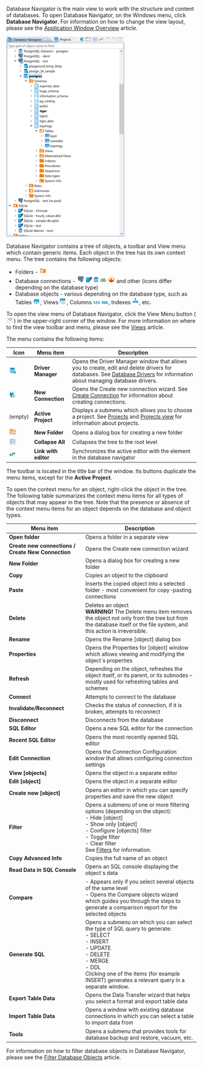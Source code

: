 Database Navigator is the main view to work with the structure and content of databases. To open Database Navigator, on the Windows menu, click **Database Navigator**. For information on how to change the view layout, please see the [Application Window Overview](Application-Window-Overview) article.

![](images/ug/Database-Navigator.png)

Database Navigator contains a tree of objects, a toolbar and View menu which contain generic items. Each object in the tree has its own context menu.
The tree contains the following objects:
* Folders - ![](images/ug/folder-icon.png)
* Database connections - ![](images/ug/PostgreSQL-icon.png)![](images/ug/SQLite-icon.png)![](images/ug/Cache-icon.png)![](images/ug/Exasol-icon.png)![](images/ug/Firebird-icon.png) and other (icons differ depending on the database type)
* Database objects - various depending on the database type, such as Tables ![](images/ug/table-icon.png), Views ![](images/ug/view-icon.png), Columns ![](images/ug/column-icon-1.png) ![](images/ug/column-icon-2.png), Indexes ![](images/ug/Index-icon.png), etc.

To open the view menu of Database Navigator, click the View Menu button (![](images/ug/View-menu-icon.png)) in the upper-right corner of the window. 
For more information on where to find the view toolbar and menu, please see the [Views](Views) article.

The menu contains the following items:

Icon|Menu item|Description
----|---------|-----------
![](images/ug/Driver-Manager-icon.png) |**Driver Manager**|Opens the Driver Manager window that allows you to create, edit and delete drivers for databases. See [Database Drivers](Database-drivers) for information about managing database drivers.
![](images/ug/New-connection-icon.png) |**New Connection**|Opens the Create new connection wizard. See [Create Connection](Create-Connection) for information about creating connections.
(empty) | **Active Project** |Displays a submenu which allows you to choose a project. See [Projects](Projects) and [Projects view](Projects-View) for information about projects.
![](images/ug/New-Folder-icon.png) |**New Folder** |Opens a dialog box for creating a new folder
![](images/ug/Collapse-All-icon.png) | **Collapse All** |Collapses the tree to the root level
![](images/ug/Link-with-Editor-icon.png) | **Link with editor** | Synchronizes the active editor with the element in the database navigator

The toolbar is located in the title bar of the window. Its buttons duplicate the menu items, except for the **Active Project**. 

To open the context menu for an object, right-click the object in the tree. The following table summarizes the context menu items for all types of objects that may appear in the tree. Note that the presence or absence of the context menu items for an object depends on the database and object types.

Menu item|Description
---------|-----------
**Open folder**|Opens a folder in a separate view
**Create new connections / Create New Connection**|Opens the Create new connection wizard
**New Folder**|Opens a dialog box for creating a new folder
**Copy**|Copies an object to the clipboard 
**Paste**|Inserts the copied object into a selected folder - most convenient for copy-pasting connections
**Delete**|Deletes an object<br/> **WARNING!** The Delete menu item removes the object not only from the tree but from the database itself or the file system, and this action is irreversible. 
**Rename**|Opens the Rename [object] dialog box
**Properties**|Opens the Properties for [object] window which allows viewing and modifying the object`s properties
**Refresh**|Depending on the object, refreshes the object itself, or its parent, or its subnodes – mostly used for refreshing tables and schemes
**Connect**|Attempts to connect to the database
**Invalidate/Reconnect**|Checks the status of connection, if it is broken, attempts to reconnect
**Disconnect**|Disconnects from the database
**SQL Editor**|Opens a new SQL editor for the connection
**Recent SQL Editor**|Opens the most recently opened SQL editor
**Edit Connection**|Opens the Connection Configuration window that allows configuring connection settings
**View [objects]**|Opens the object in a separate editor
**Edit [object]**|Opens the object in a separate editor
**Create new [object]**|Opens an editor in which you can specify properties and save the new object
**Filter**|Opens a submenu of one or more filtering options (depending on the object):<br/>-	Hide [object]<br/>-	Show only [object]<br/>-	Configure [objects] filter<br/>-	Toggle filter<br/>-	Clear filter<br/> See [Filters](Filter-Database-Objects) for information.
**Copy Advanced Info**|Copies the full name of an object
**Read Data in SQL Console**|Opens an SQL console displaying the object`s data
**Compare**|- Appears only if you select several objects of the same level<br/> - Opens the Compare objects wizard which guides you through the steps to generate a comparison report for the selected objects
**Generate SQL**|Opens a submenu on which you can select the type of SQL query to generate:<br/>- SELECT<br/>- INSERT<br/>- UPDATE<br/>- DELETE<br/>- MERGE<br/>- DDL<br/> Clicking one of the items (for example INSERT) generates a relevant query in a separate window.
**Export Table Data**|Opens the Data Transfer wizard that helps you select a format and export table data 
**Import Table Data**|Opens a window with existing database connections in which you can select a table to import data from 
**Tools**|Opens a submenu that provides tools for database backup and restore, vacuum, etc.

For information on how to filter database objects in Database Navigator, please see the [Filter Database Objects](Filter-Database-Objects) article.
